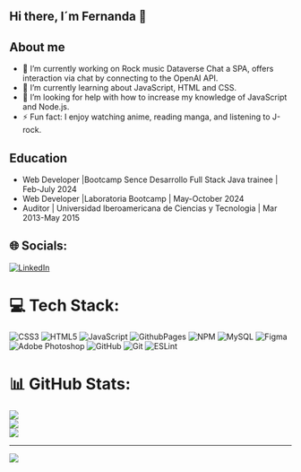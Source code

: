 ## Hi there, I´m Fernanda 👋

## About me
- 🔭 I’m currently working on Rock music Dataverse Chat a SPA, offers interaction via chat by connecting to the OpenAI API.
- 🌱 I’m currently learning about JavaScript, HTML and CSS.
- 🤔 I’m looking for help with how to increase my knowledge of JavaScript and Node.js.
- ⚡ Fun fact: I enjoy watching anime, reading manga, and listening to J-rock. 

## Education
- Web Developer |Bootcamp Sence Desarrollo Full Stack Java trainee | Feb-July 2024
- Web Developer |Laboratoria Bootcamp | May-October 2024
- Auditor | Universidad Iberoamericana de Ciencias y Tecnologia | Mar 2013-May 2015



## 🌐 Socials:
[![LinkedIn](https://img.shields.io/badge/LinkedIn-%230077B5.svg?logo=linkedin&logoColor=white)](https://linkedin.com/in/https://www.linkedin.com/in/fernanda-alvarez-fronend-developer/) 

# 💻 Tech Stack:
![CSS3](https://img.shields.io/badge/css3-%231572B6.svg?style=for-the-badge&logo=css3&logoColor=white) ![HTML5](https://img.shields.io/badge/html5-%23E34F26.svg?style=for-the-badge&logo=html5&logoColor=white) ![JavaScript](https://img.shields.io/badge/javascript-%23323330.svg?style=for-the-badge&logo=javascript&logoColor=%23F7DF1E) ![GithubPages](https://img.shields.io/badge/github%20pages-121013?style=for-the-badge&logo=github&logoColor=white) ![NPM](https://img.shields.io/badge/NPM-%23CB3837.svg?style=for-the-badge&logo=npm&logoColor=white) ![MySQL](https://img.shields.io/badge/mysql-4479A1.svg?style=for-the-badge&logo=mysql&logoColor=white) ![Figma](https://img.shields.io/badge/figma-%23F24E1E.svg?style=for-the-badge&logo=figma&logoColor=white) ![Adobe Photoshop](https://img.shields.io/badge/adobe%20photoshop-%2331A8FF.svg?style=for-the-badge&logo=adobe%20photoshop&logoColor=white) ![GitHub](https://img.shields.io/badge/github-%23121011.svg?style=for-the-badge&logo=github&logoColor=white) ![Git](https://img.shields.io/badge/git-%23F05033.svg?style=for-the-badge&logo=git&logoColor=white) ![ESLint](https://img.shields.io/badge/ESLint-4B3263?style=for-the-badge&logo=eslint&logoColor=white)
# 📊 GitHub Stats:
![](https://github-readme-stats.vercel.app/api?username=AlvarezF7&theme=prussian&hide_border=false&include_all_commits=true&count_private=true)<br/>
![](https://github-readme-streak-stats.herokuapp.com/?user=AlvarezF7&theme=prussian&hide_border=false)<br/>
![](https://github-readme-stats.vercel.app/api/top-langs/?username=AlvarezF7&theme=prussian&hide_border=false&include_all_commits=true&count_private=true&layout=compact)

---
[![](https://visitcount.itsvg.in/api?id=AlvarezF7&icon=0&color=9)](https://visitcount.itsvg.in)

<!-- Proudly created with GPRM ( https://gprm.itsvg.in ) -->




<!-- 
 - 👯 I’m looking to collaborate on
-->
